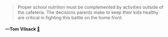 > Proper school nutrition must be complemented by activities outside of the cafeteria. The decisions parents make to keep their kids healthy are critical in fighting this battle on the home front.
  #### —Tom Vilsack [:scroll:](undefined)